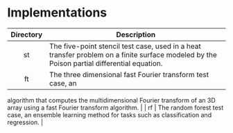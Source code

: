 # Implementations

| Directory | Description |
|:---:| --- |
| st | The five-point stencil test case, used in a heat transfer problem on a finite surface modeled by the Poison partial differential equation. |
| ft | The three dimensional fast Fourier transform test case, an
algorithm that computes the multidimensional Fourier transform of an 3D
array using a fast Fourier transform algorithm. |
| rf | The random forest test case, an ensemble learning method for
tasks such as classification and regression. |


